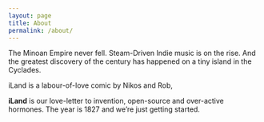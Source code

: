 ```yaml
---
layout: page
title: About
permalink: /about/
---
```


The Minoan Empire never fell. Steam-Driven Indie music is on the rise. And the greatest discovery of the century has happened on a tiny island in the Cyclades.

iLand is a labour-of-love comic by Nikos and Rob, 

**iLand** is our love-letter to invention, open-source and over-active hormones. The year is 1827 and we’re just getting started.
